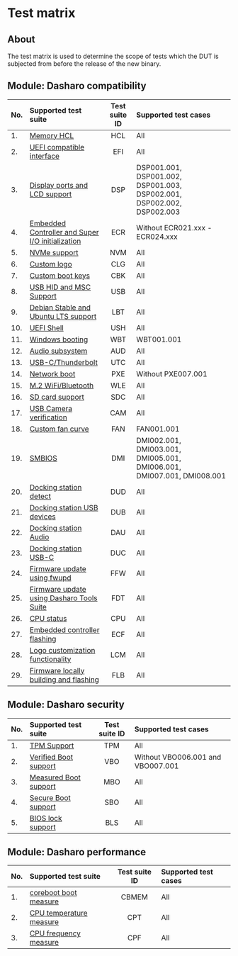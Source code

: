 # Test matrix

## About

The test matrix is used to determine the scope of tests which the DUT is
subjected from before the release of the new binary.

## Module: Dasharo compatibility

| No.  | Supported test suite                              | Test suite ID | Supported test cases                 |
|:-----|:--------------------------------------------------|:-------------:|:-------------------------------------|
| 1.   | [Memory HCL][HCL]                                 | HCL           | All                                  |
| 2.   | [UEFI compatible interface][EFI]                  | EFI           | All                                  |
| 3.   | [Display ports and LCD support][DSP]              | DSP           | DSP001.001, DSP001.002, DSP001.003, DSP002.001, DSP002.002, DSP002.003 |
| 4.   | [Embedded Controller and Super I/O initialization][ECR] | ECR     | Without ECR021.xxx - ECR024.xxx      |
| 5.   | [NVMe support][NVM]                               | NVM           | All                                  |
| 6.   | [Custom logo][CLG]                                | CLG           | All                                  |
| 7.   | [Custom boot keys][CBK]                           | CBK           | All                                  |
| 8.   | [USB HID and MSC Support][HID]                    | USB           | All                                  |
| 9.   | [Debian Stable and Ubuntu LTS support][LBT]       | LBT           | All                                  |
| 10.  | [UEFI Shell][USH]                                 | USH           | All                                  |
| 11.  | [Windows booting][WBT]                            | WBT           | WBT001.001                           |
| 12.  | [Audio subsystem][AUD]                            | AUD           | All                                  |
| 13.  | [USB-C/Thunderbolt][UTC]                          | UTC           | All                                  |
| 14.  | [Network boot][PXE]                               | PXE           | Without PXE007.001                   |
| 15.  | [M.2 WiFi/Bluetooth][WLE]                         | WLE           | All                                  |
| 16.  | [SD card support][SDC]                            | SDC           | All                                  |
| 17.  | [USB Camera verification][CAM]                    | CAM           | All                                  |
| 18.  | [Custom fan curve][FAN]                           | FAN           | FAN001.001                           |
| 19.  | [SMBIOS][DMI]                                     | DMI           | DMI002.001, DMI003.001, DMI005.001, DMI006.001, DMI007.001, DMI008.001 |
| 20.  | [Docking station detect][DUD]                     | DUD           | All                                  |
| 21.  | [Docking station USB devices][DUB]                | DUB           | All                                  |
| 22.  | [Docking station Audio][DAU]                      | DAU           | All                                  |
| 23.  | [Docking station USB-C][DUC]                      | DUC           | All                                  |
| 24.  | [Firmware update using fwupd][FFW]                | FFW           | All                                  |
| 25.  | [Firmware update using Dasharo Tools Suite][FDT]  | FDT           | All                                  |
| 26.  | [CPU status][CPU]                                 | CPU           | All                                  |
| 27.  | [Embedded controller flashing][ECF]               | ECF           | All                                  |
| 28.  | [Logo customization functionality][LCM]           | LCM           | All                                  |
| 29.  | [Firmware locally building and flashing][FLB]     | FLB           | All                                  |

[HCL]: ../../unified-test-documentation/dasharo-compatibility/301-memory-hcl.md
[EFI]: ../../unified-test-documentation/dasharo-compatibility/30M-uefi-compatible-interface.md
[DSP]: ../../unified-test-documentation/dasharo-compatibility/31E-display-ports-and-lcd.md
[ECR]: ../../unified-test-documentation/dasharo-compatibility/31G-ec-and-superio.md
[NVM]: ../../unified-test-documentation/dasharo-compatibility/312-nvme-support.md
[CLG]: ../../unified-test-documentation/dasharo-compatibility/304-custom-logo.md
[CBK]: ../../unified-test-documentation/dasharo-compatibility/303-custom-boot-menu-key.md
[HID]: ../../unified-test-documentation/dasharo-compatibility/306-usb-hid-and-msc-support.md
[LBT]: ../../unified-test-documentation/dasharo-compatibility/308-debian-stable-and-ubuntu-lts-support.md
[USH]: ../../unified-test-documentation/dasharo-compatibility/30P-uefi-shell.md
[WBT]: ../../unified-test-documentation/dasharo-compatibility/31A-windows-booting.md
[AUD]: ../../unified-test-documentation/dasharo-compatibility/31F-audio-subsystem.md
[UTC]: ../../unified-test-documentation/dasharo-compatibility/31H-usb-type-c.md
[PXE]: ../../unified-test-documentation/dasharo-compatibility/315-network-boot.md
[WLE]: ../../unified-test-documentation/dasharo-compatibility/318-m2-wifi-bluetooth.md
[SDC]: ../../unified-test-documentation/dasharo-compatibility/316-sdcard-reader.md
[CAM]: ../../unified-test-documentation/dasharo-compatibility/317-usb-camera.md
[NVI]: ../../unified-test-documentation/dasharo-compatibility/319-nvidia-graphics.md
[FAN]: ../../unified-test-documentation/dasharo-compatibility/S30-fan-control.md
[DMI]: ../../unified-test-documentation/dasharo-compatibility/31L-smbios.md
[DUD]: ../../unified-test-documentation/dasharo-compatibility/323-docking-station-detect.md
[DUB]: ../../unified-test-documentation/dasharo-compatibility/324-docking-station-usb-devices.md
[DAU]: ../../unified-test-documentation/dasharo-compatibility/322-docking-station-audio.md
[DUC]: ../../unified-test-documentation/dasharo-compatibility/321-docking-station-usb-c.md
[FFW]: ../../unified-test-documentation/dasharo-compatibility/320-fwupd-firmware-update.md
[FDT]: ../../unified-test-documentation/dasharo-compatibility/326-DTS-firmware-update.md
[CPU]: ../../unified-test-documentation/dasharo-compatibility/31T-cpu-status.md
[ECF]: ../../unified-test-documentation/dasharo-compatibility/327-embedded_controller_flashing.md
[FLB]: ../../unified-test-documentation/dasharo-compatibility/326b-firmware-building-locally.md
[LCM]: ../../unified-test-documentation/dasharo-compatibility/328-logo-customization-functionality.md

## Module: Dasharo security

| No.  | Supported test suite                              | Test suite ID | Supported test cases                 |
|:-----|:--------------------------------------------------|:-------------:|:-------------------------------------|
| 1.   | [TPM Support][TPM]                                | TPM           | All                                  |
| 2.   | [Verified Boot support][VBO]                      | VBO           | Without VBO006.001 and VBO007.001    |
| 3.   | [Measured Boot support][MBO]                      | MBO           | All                                  |
| 4.   | [Secure Boot support][SBO]                        | SBO           | All                                  |
| 5.   | [BIOS lock support][BLS]                          | BLS           | All                                  |

[TPM]: ../../unified-test-documentation/dasharo-security/200-tpm-support.md
[VBO]: ../../unified-test-documentation/dasharo-security/201-verified-boot.md
[MBO]: ../../unified-test-documentation/dasharo-security/203-measured-boot.md
[SBO]: ../../unified-test-documentation/dasharo-security/206-secure-boot.md
[BLS]: ../../unified-test-documentation/dasharo-security/20J-bios-lock-support.md

## Module: Dasharo performance

| No.  | Supported test suite                              | Test suite ID | Supported test cases                 |
|:-----|:--------------------------------------------------|:-------------:|:-------------------------------------|
| 1.   | [coreboot boot measure][CBMEM]                    | CBMEM         | All                                  |
| 2.   | [CPU temperature measure][CPT]                    | CPT           | All                                  |
| 3.   | [CPU frequency measure][CPF]                      | CPF           | All                                  |

[CBMEM]: ../../unified-test-documentation/dasharo-performance/400-coreboot-boot-measure.md
[CPT]: ../../unified-test-documentation/dasharo-performance/401-cpu-temperature.md
[CPF]: ../../unified-test-documentation/dasharo-performance/402-cpu-frequency.md
